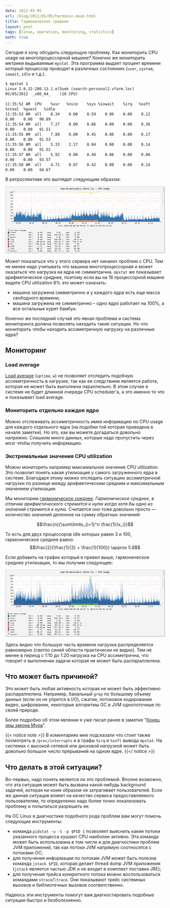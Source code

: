 ```yaml
---
date: 2012-05-05
url: /blog/2012/05/05/harmonic-mean.html
title: Гармоническое среднее
layout: post
tags: [linux, operation, monitoring, statistics]
math: true
---
```

Сегодня я хочу обсудить следующую проблему. Как мониторить CPU usage на многопроцессорной машине? Конечно же мониторить метрики выдываемые `mpstat`. Эта программа выдает процент времени который процессор проводит в различных состояниях (`user`, `system`, `iowait`, `idle` и т.д.).

	$ mpstat 1
	Linux 2.6.32-200.13.1.el5uek (search-personal2.vfarm.loc)		05/05/2012 	_x86_64_	(16 CPU)
	
	11:35:52 AM  CPU    %usr   %nice    %sys %iowait    %irq   %soft  %steal  %guest   %idle
	11:35:53 AM  all    8.34    0.00    0.59    0.06    0.00    0.12    0.00    0.00   90.89
	11:35:54 AM  all    7.27    0.00    0.86    0.00    0.00    0.36    0.00    0.00   91.51
	11:35:55 AM  all    7.80    0.00    0.45    0.06    0.00    0.17    0.00    0.00   91.53
	11:35:56 AM  all    5.33    2.17    0.84    0.00    0.00    0.14    0.00    0.00   91.52
	11:35:57 AM  all    5.92    0.00    0.40    0.06    0.00    0.06    0.00    0.00   93.57
	11:35:58 AM  all    4.71    0.07    0.42    0.00    0.00    0.14    0.00    0.00   94.67

В ретроспективе это выглядит следующим образом:

![CPU usage](/images/harmonic-mean/fig1.png)

Может показаться что у этого сервера нет никаких проблем с CPU. Тем не менее надо учитывать что машина многопроцессорная и может оказаться что нагрузка на ядра не симмитрична. `mpstat` же показывает арифметическое среднее, поэтому если вы на 16 процессорной машине видите CPU utilization 6% это может означать:

* машина загружена симметрично и у каждого ядра есть еще масса свободного времени;
* машина загружена не симметрично – одно ядро работает на 100%, а все остальные курят бамбук.

Конечно же последний случай это явная проблема и система мониторинга должна позволять находить такие ситуации. Но что мониторить чтобы находить ассиметричную нагрузку на различные ядра?

## Мониторинг

### Load average
[Load average][ref-load-average] (`uptime`, `w`) не позволяет отследить подобную ассиметричность в нагрузке, так как ее следствием является работа, которая не может быть выполнена параллельно. В этом случае в системе не будет длинной очереди CPU scheduler'а, а это именно то что и показывает load average.

### Мониторить отдельно каждое ядро
Можно отслеживать ассиметричность имея информацию по CPU usage для каждого отдельного ядра (на подобии той которая приведена в начале заметки). Но это, как вы можете догадаться довольно напряжно. Слишком много данных, которые надо пропустить через мозг чтобы получить информацию.

### Экстремальные значения CPU utilization
Можно мониторить например максимальное значение CPU utilization. Это позволит понять какая утилизация у самого загруженного ядра в системе. Благодаря этому можно отследить ситуацию ассиметричной нагрузки по разнице между арифметическим средним и максимальным значением утилизации.

Мы мониторим [гармоническое среднее][ref-harmonic-mean]. _Гармоническое среднее, в отличии арифметического стремится к нулю когда хотя бы одно из значений стремится к нулю._ Считается оно тоже довольно просто — количество значений деленное на сумму обратных значений:

$$\frac{n}{\sum\limits_{i=1}^n \frac{1}{x_i}}$$

То есть для двух процессоров idle которых равен 3 и 100, гармоническое среднее равно: $$\frac{2}{\frac{1}{3} + \frac{1}{100}} \approx 5.8$$

Если добавить на график который я привел выше, гармоническое среднее утилизации, то мы получим следующее:

![CPU Harmonic Utilization](/images/harmonic-mean/fig2.png)

Здесь видно что большую часть времени нагрузка распределяется равномерно (светло синей области практически не видно). Тем не менее в период с 1:10 до 1:20 нагрузка на CPU ассиметрична, что говорит о выполнении задачи которая не может быть распараллелена.

## Что может быть причиной?

Это может быть любая активность которая не может быть эффективно распараллелена. Например, банальный `grep` по большому объему данных (если он не упрется в I/O), сжатие, потоковое кодирование видео, шифрование, некоторые алгоритмы GC в JVM однопоточные по своей природе.

Более подробно об этом явлении я уже писал ранее в заметке "[Конец эры закона Мура][ref-moore]".

{{< notice note >}}
В коментариях мне подсказали что стоит также посмотреть в `/proc/interrupts` и в графы `%irq` и `%soft` вывода `mpstat`. На системах с высокой сетевой или дисковой нагрузкой может быть довольно большое число прерываний на одном ядре.
{{</ notice >}}

## Что делать в этой ситуации?
Во-первых, надо понять является ли это проблемой. Вполне возможно, что эта ситуация может быть вызвана какой-нибудь background задачей, которая ни коим образом не затрагивает пользователей. Если же данная ситуация влияет на качество сервиса предоставляемого пользователям, то определенно надо более точно локализовать проблему и попытаться разрешить ее.

На ОС Linux в диагностике подобного рода проблем вам могут помочь следующие инструменты:

* команда `pidstat -u -t -p $PID 1` позволяет выяснить какие потоки указанного процесса кушают CPU наиболее активно. Эта команда может быть использована в том числе и для диагностики проблем JVM приложений, так как потоки JVM напрямую соотносятся с потоками ОС;
* для получения информации по потокам JVM может быть полезна команда `jstack $PID`, которая делает thread dump JVM приложения (`jstack` является частью JDK и не входит в комплект поставки JRE);
* для получения трейса конкретного потока можно воспользоваться командами `strace`/`ltrace`. Они показывают трейс системных вызовов и библиотечных вызовов соответственно.

Надеюсь эти инструменты помогут вам диагностировать подобные ситуации быстро и безболезненно.

[ref-load-average]: http://en.wikipedia.org/wiki/Load_(computing)
[ref-harmonic-mean]: http://en.wikipedia.org/wiki/Harmonic_mean
[ref-moore]: /blog/2009/01/13/moores-law-a-la-finita.html
